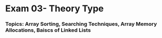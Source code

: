 
# Exam 03- Theory Type
### Topics: Array Sorting, Searching Techniques, Array Memory Allocations, Baiscs of Linked Lists
